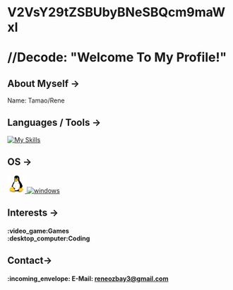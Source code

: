 # V2VsY29tZSBUbyBNeSBQcm9maWxl<br><br>//Decode: "Welcome To My Profile!"

## About Myself ->

Name: Tamao/Rene

## Languages / Tools ->
[![My Skills](https://skillicons.dev/icons?i=c,html,css,py,mysql,git,github,vscode,vim)](https://skillicons.dev)

## OS ->

<p align="left"> 
<a href="https://www.linux.org/" target="_blank" rel="noreferrer"> <img src="https://raw.githubusercontent.com/devicons/devicon/master/icons/linux/linux-original.svg" alt="linux" width="40" height="40"/> </a>
<a href="https://www.microsoft.com" target="_blank" rel="noreferrer"> <img src="https://static-00.iconduck.com/assets.00/windows-icon-2018x2048-0y0cfqbh.png" alt="windows" width="40" height="40"/> </a>
</p>

## Interests ->

<p align="left"><h4> :video_game:Games  <br> :desktop_computer:Coding  </h4></p>


 </p>

## Contact->

<p align="left"><h4>
  :incoming_envelope: E-Mail: <a href="mailto:reneozbay3@gmail.com">reneozbay3@gmail.com</a> <br>
  </a>
</h4></p>
